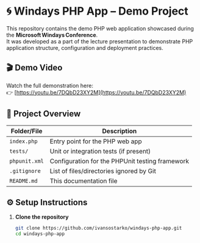 # 🌀 Windays PHP App – Demo Project

This repository contains the demo PHP web application showcased during the **Microsoft Windays Conference**.  
It was developed as a part of the lecture presentation to demonstrate PHP application structure, configuration and deployment practices.

## 🎬 Demo Video

Watch the full demonstration here:  
👉 [https://youtu.be/7DQbD23XY2M](https://youtu.be/7DQbD23XY2M)

## 🧱 Project Overview

| Folder/File       | Description                                                      |
|-------------------|------------------------------------------------------------------|
| `index.php`       | Entry point for the PHP web app                                  |
| `tests/`          | Unit or integration tests (if present)                           |
| `phpunit.xml`     | Configuration for the PHPUnit testing framework                   |
| `.gitignore`      | List of files/directories ignored by Git                          |
| `README.md`       | This documentation file                                           |

## ⚙️ Setup Instructions

1. **Clone the repository**  
   ```bash
   git clone https://github.com/ivansostarko/windays-php-app.git
   cd windays-php-app
